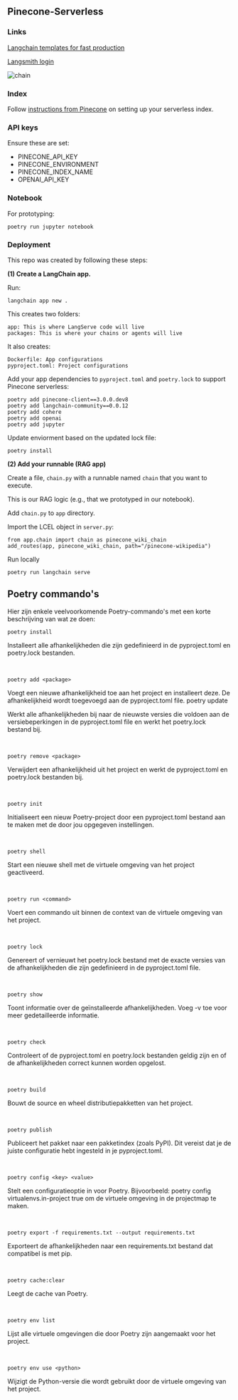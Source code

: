 ## Pinecone-Serverless

### Links

[Langchain templates for fast production](https://github.com/langchain-ai/langchain/blob/master/templates/README.md)

[Langsmith login](https://smith.langchain.com/o/902964b8-7f5f-5be6-9f1f-9bcbfce6c119/projects?paginationState=%7B%22pageIndex%22%3A0%2C%22pageSize%22%3A10%7D)

![chain](https://github.com/langchain-ai/pinecone-serverless/assets/122662504/454266ba-727c-4ce0-ae56-7d004c0fb5d4)

### Index

Follow [instructions from Pinecone](https://www.pinecone.io/blog/serverless/) on setting up your serverless index.

### API keys

Ensure these are set:

- PINECONE_API_KEY
- PINECONE_ENVIRONMENT
- PINECONE_INDEX_NAME
- OPENAI_API_KEY


### Notebook

For prototyping:

```
poetry run jupyter notebook
```

### Deployment

This repo was created by following these steps:

**(1) Create a LangChain app.**

Run:

```
langchain app new .
```

This creates two folders:

```
app: This is where LangServe code will live
packages: This is where your chains or agents will live
```

It also creates:

```
Dockerfile: App configurations
pyproject.toml: Project configurations
```

Add your app dependencies to `pyproject.toml` and `poetry.lock` to support Pinecone serverless:

```
poetry add pinecone-client==3.0.0.dev8
poetry add langchain-community==0.0.12
poetry add cohere
poetry add openai
poetry add jupyter
```

Update enviorment based on the updated lock file:

```
poetry install
```

**(2) Add your runnable (RAG app)**

Create a file, `chain.py` with a runnable named `chain` that you want to execute.

This is our RAG logic (e.g., that we prototyped in our notebook).

Add `chain.py` to `app` directory.

Import the LCEL object in `server.py`:

```
from app.chain import chain as pinecone_wiki_chain
add_routes(app, pinecone_wiki_chain, path="/pinecone-wikipedia")
```

Run locally

```
poetry run langchain serve
```

## Poetry commando's

Hier zijn enkele veelvoorkomende Poetry-commando's met een korte beschrijving van wat ze doen:

```
poetry install
```

Installeert alle afhankelijkheden die zijn gedefinieerd in de pyproject.toml en poetry.lock bestanden.

<br>

```
poetry add <package>
```

Voegt een nieuwe afhankelijkheid toe aan het project en installeert deze. De afhankelijkheid wordt toegevoegd aan de pyproject.toml file.
poetry update

Werkt alle afhankelijkheden bij naar de nieuwste versies die voldoen aan de versiebeperkingen in de pyproject.toml file en werkt het poetry.lock bestand bij.

<br>

```
poetry remove <package>
```

Verwijdert een afhankelijkheid uit het project en werkt de pyproject.toml en poetry.lock bestanden bij.

<br>

```
poetry init
```

Initialiseert een nieuw Poetry-project door een pyproject.toml bestand aan te maken met de door jou opgegeven instellingen.

<br>

```
poetry shell
```

Start een nieuwe shell met de virtuele omgeving van het project geactiveerd.

<br>

```
poetry run <command>
```

Voert een commando uit binnen de context van de virtuele omgeving van het project.

<br>

```
poetry lock
```

Genereert of vernieuwt het poetry.lock bestand met de exacte versies van de afhankelijkheden die zijn gedefinieerd in de pyproject.toml file.

<br>

```
poetry show
```

Toont informatie over de geïnstalleerde afhankelijkheden. Voeg -v toe voor meer gedetailleerde informatie.

<br>

```
poetry check
```

Controleert of de pyproject.toml en poetry.lock bestanden geldig zijn en of de afhankelijkheden correct kunnen worden opgelost.

<br>

```
poetry build
```

Bouwt de source en wheel distributiepakketten van het project.

<br>

```
poetry publish
```

Publiceert het pakket naar een pakketindex (zoals PyPI). Dit vereist dat je de juiste configuratie hebt ingesteld in je pyproject.toml.

<br>

```
poetry config <key> <value>
```

Stelt een configuratieoptie in voor Poetry. Bijvoorbeeld: poetry config virtualenvs.in-project true om de virtuele omgeving in de projectmap te maken.

<br>

```
poetry export -f requirements.txt --output requirements.txt
```

Exporteert de afhankelijkheden naar een requirements.txt bestand dat compatibel is met pip.

<br>

```
poetry cache:clear
```

Leegt de cache van Poetry.

<br>

```
poetry env list
```

Lijst alle virtuele omgevingen die door Poetry zijn aangemaakt voor het project.

<br>

```
poetry env use <python>
```

Wijzigt de Python-versie die wordt gebruikt door de virtuele omgeving van het project.
